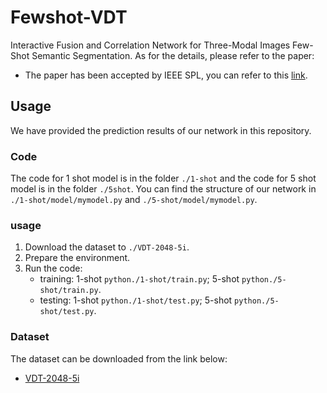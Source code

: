 # Fewshot-VDT
Interactive Fusion and Correlation Network for Three-Modal Images Few-Shot Semantic Segmentation. As for the details, please refer to the paper:
- The paper has been accepted by IEEE SPL, you can refer to this [link](https://ieeexplore.ieee.org/document/10669915). 

## Usage
We have provided the prediction results of our network in this repository.

### Code
The code for 1 shot model is in the folder `./1-shot` and the code for 5 shot model is in the folder `./5shot`. You can find the structure of our network in `./1-shot/model/mymodel.py` and `./5-shot/model/mymodel.py`.

### usage
1. Download the dataset to `./VDT-2048-5i`.
2. Prepare the environment.
3. Run the code:
   - training: 1-shot `python./1-shot/train.py`; 5-shot `python./5-shot/train.py`.
   - testing: 1-shot `python./1-shot/test.py`; 5-shot `python./5-shot/test.py`.

### Dataset
The dataset can be downloaded from the link below:
-  [VDT-2048-5i](https://github.com/VDT-2048/SEMA)